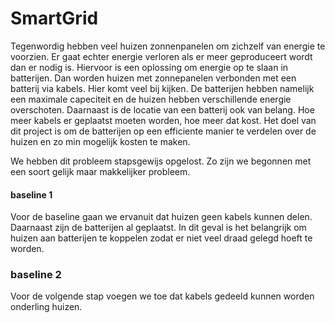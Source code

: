 # SmartGrid

Tegenwordig hebben veel huizen zonnenpanelen om zichzelf van energie te voorzien. Er gaat echter energie verloren als er meer geproduceert wordt dan er nodig is. Hiervoor is een oplossing om energie op te slaan in batterijen. Dan worden huizen met zonnepanelen verbonden met een batterij via kabels. Hier komt veel bij kijken. De batterijen hebben namelijk een maximale capeciteit en de huizen hebben verschillende energie overschoten. Daarnaast is de locatie van een batterij ook van belang. Hoe meer kabels er geplaatst moeten worden, hoe meer dat kost. Het doel van dit project is om de batterijen op een efficiente manier te verdelen over de huizen en zo min mogelijk kosten te maken. 

We hebben dit probleem stapsgewijs opgelost. Zo zijn we begonnen met een soort gelijk maar makkelijker probleem.

#### baseline 1

Voor de baseline gaan we ervanuit dat huizen geen kabels kunnen delen. Daarnaast zijn de batterijen al geplaatst. In dit geval is het belangrijk om huizen aan batterijen te koppelen zodat er niet veel draad gelegd hoeft te worden.

### baseline 2

Voor de volgende stap voegen we toe dat kabels gedeeld kunnen worden onderling huizen.
